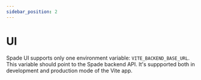 ```yaml
---
sidebar_position: 2
---
```


# UI

Spade UI supports only one environment variable: `VITE_BACKEND_BASE_URL`. This variable should point to the Spade backend API.
It's suppported both in development and production mode of the Vite app.